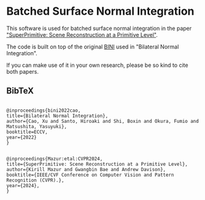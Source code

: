 # Batched Surface Normal Integration

This software is used for batched surface normal integration in the paper ["SuperPrimitive: Scene Reconstruction at a Primitive Level"](https://arxiv.org/abs/2312.05889).


The code is built on top of the original [BINI](https://github.com/xucao-42/bilateral_normal_integration) used in "Bilateral Normal Integration".

If you can make use of it in your own research, please be so kind to cite both papers.

<section class="section" id="BibTeX">
  <div class="container is-max-desktop content">
    <h2 class="title">BibTeX</h2>
    <pre><code>
@inproceedings{bini2022cao,
title={Bilateral Normal Integration},
author={Cao, Xu and Santo, Hiroaki and Shi, Boxin and Okura, Fumio and Matsushita, Yasuyuki},
booktitle=ECCV,
year={2022}
}
</code></pre>
</code></pre>
    <pre><code>
@inproceedings{Mazur:etal:CVPR2024,
title={SuperPrimitive: Scene Reconstruction at a Primitive Level},
author={Kirill Mazur and Gwangbin Bae and Andrew Davison},
booktitle={IEEE/CVF Conference on Computer Vision and Pattern Recognition (CVPR).},
year={2024},
}
</code></pre>

</div>
</section>